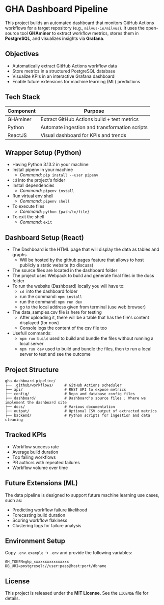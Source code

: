 # GHA Dashboard Pipeline

This project builds an automated dashboard that monitors GitHub Actions workflows for a target repository (e.g., `milvus-io/milvus`). It uses the open-source tool **GHAminer** to extract workflow metrics, stores them in **PostgreSQL**, and visualizes insights via **Grafana**.

## Objectives

- Automatically extract GitHub Actions workflow data
- Store metrics in a structured PostgreSQL database
- Visualize KPIs in an interactive Grafana dashboard
- Enable future extensions for machine learning (ML) predictions

## Tech Stack

| Component      | Purpose                                        |
|----------------|------------------------------------------------|
| GHAminer       | Extract GitHub Actions build + test metrics    |
| Python         | Automate ingestion and transformation scripts  |
| ReactJS        | Visual dashboard for KPIs and trends           |

## Wrapper Setup (Python)

- Having Python 3.13.2 in your machine
- Install pipenv in your machine
    - *Command:* `pip install --user pipenv`
- `cd` into the project's folder
- Install dependencies
    - *Command:* `pipenv install`
- Run virtual env shell
    - *Command:* `pipenv shell`
- To execute files
    - *Command:* `python {path/to/file}`
- To exit the shell
    - *Command:* `exit`

## Dashboard Setup (React)

- The Dashboard is the HTML page that will display the data as tables and graphs
    - Will be hosted by the github pages feature that allows to host publicly a static website (to discuss)
- The source files are located in the dashboard folder
- The project uses Webpack to build and generate final files in the docs folder
- To run the website (Dashboard) locally you will have to:
    - `cd `into the dashboard folder
    - run the command: `npm install`
    - run the command: `npm run dev`
    - go to the local address given from terminal (use web browser)
- The data_samples.csv file is here for testing
    - After uploading it, there will be a table that has the file's content displayed (for now)
    - Console logs the content of the csv file too
- Usefull commands:
    - `npm run build` used to build and bundle the files without running a local server 
    - `npm run dev` used to build and bundle the files, then to run a local server to test and see the outcome


## Project Structure

```text
gha-dashboard-pipeline/
├── .github/workflows/     # GitHub Actions scheduler
├── api/                   # REST API to expose metrics
├── config/                # Repo and database config files
├── dashboard/             # Dashboard's source files ; Where we implement the dashboard site
├── docs/                  # Various documentation
├── output/                # Optional CSV output of extracted metrics
├── backend/               # Python scripts for ingestion and data cleaning
```

## Tracked KPIs

- Workflow success rate
- Average build duration
- Top failing workflows
- PR authors with repeated failures
- Workflow volume over time

## Future Extensions (ML)

The data pipeline is designed to support future machine learning use cases, such as:
- Predicting workflow failure likelihood
- Forecasting build duration
- Scoring workflow flakiness
- Clustering logs for failure analysis

## Environment Setup

Copy `.env.example` → `.env` and provide the following variables:

```env
GH_TOKEN=ghp_xxxxxxxxxxxxxxxx
DB_URI=postgresql://user:pass@host:port/dbname
```

## License

This project is released under the **MIT License**. See the `LICENSE` file for details.

